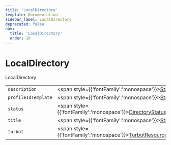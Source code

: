 ```yaml
---
title: 'LocalDirectory'
template: Documentation
sidebar_label: LocalDirectory
deprecated: false
nav:
  title: 'LocalDirectory'
  order: 10
---
```


# LocalDirectory

<div style={{'fontFamily':'monospace'}}><span style={{'fontSize':'1.5rem','fontWeight':500}}>LocalDirectory</span></div>





| | | |
| -- | -- | -- |
| `description` | <span style={{'fontFamily':'monospace'}}><a href="/guardrails/docs/reference/graphql/scalar/String">String</a></span> |  |
| `profileIdTemplate` | <span style={{'fontFamily':'monospace'}}><a href="/guardrails/docs/reference/graphql/scalar/String">String</a>!</span> |  |
| `status` | <span style={{'fontFamily':'monospace'}}><a href="/guardrails/docs/reference/graphql/enum/DirectoryStatus">DirectoryStatus</a>!</span> |  |
| `title` | <span style={{'fontFamily':'monospace'}}><a href="/guardrails/docs/reference/graphql/scalar/String">String</a>!</span> |  |
| `turbot` | <span style={{'fontFamily':'monospace'}}><a href="/guardrails/docs/reference/graphql/object/TurbotResourceMetadata">TurbotResourceMetadata</a>!</span> |  |
